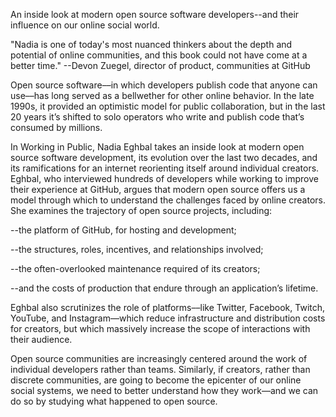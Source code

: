 An inside look at modern open source software developers--and their influence on our online social world.

"Nadia is one of today's most nuanced thinkers about the depth and potential of online communities, and this book could not have come at a better time." --Devon Zuegel, director of product, communities at GitHub

Open source software––in which developers publish code that anyone can use––has long served as a bellwether for other online behavior. In the late 1990s, it provided an optimistic model for public collaboration, but in the last 20 years it’s shifted to solo operators who write and publish code that’s consumed by millions.

In Working in Public, Nadia Eghbal takes an inside look at modern open source software development, its evolution over the last two decades, and its ramifications for an internet reorienting itself around individual creators. Eghbal, who interviewed hundreds of developers while working to improve their experience at GitHub, argues that modern open source offers us a model through which to understand the challenges faced by online creators. She examines the trajectory of open source projects, including:

--the platform of GitHub, for hosting and development;

--the structures, roles, incentives, and relationships involved;

--the often-overlooked maintenance required of its creators;

--and the costs of production that endure through an application’s lifetime.

Eghbal also scrutinizes the role of platforms––like Twitter, Facebook, Twitch, YouTube, and Instagram––which reduce infrastructure and distribution costs for creators, but which massively increase the scope of interactions with their audience.

Open source communities are increasingly centered around the work of individual developers rather than teams. Similarly, if creators, rather than discrete communities, are going to become the epicenter of our online social systems, we need to better understand how they work––and we can do so by studying what happened to open source.
